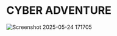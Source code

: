 # CYBER ADVENTURE

![Screenshot 2025-05-24 171705](https://github.com/user-attachments/assets/e6883755-254c-4740-8165-888e26701d4a)
